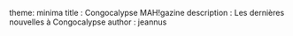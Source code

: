 theme: minima
title : Congocalypse MAH!gazine
description : Les dernières nouvelles à Congocalypse
author : jeannus
